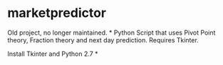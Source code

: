 # marketpredictor

Old project, no longer maintained. 
*
Python Script that uses Pivot Point theory, Fraction theory and next day prediction. Requires Tkinter.

Install Tkinter and Python 2.7
*
